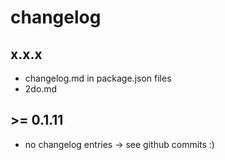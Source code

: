 # changelog

## x.x.x

* changelog.md in package.json files
* 2do.md

## >= 0.1.11
* no changelog entries -> see github commits :)
